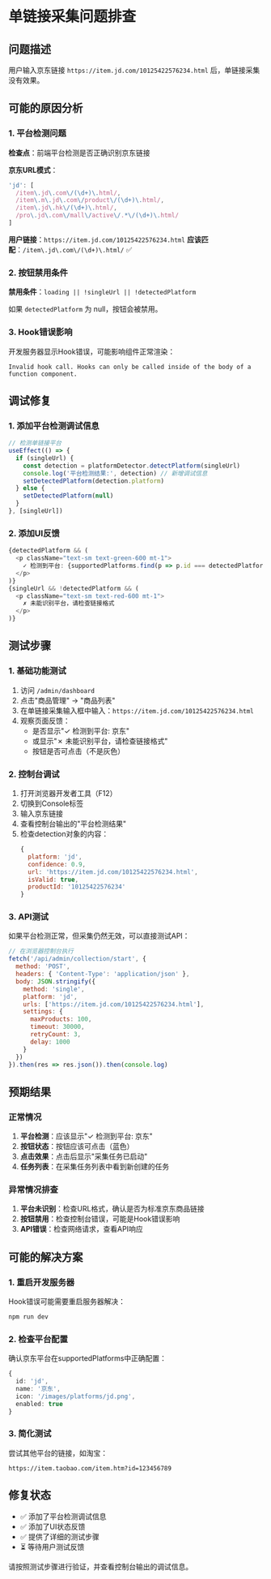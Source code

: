 # 单链接采集问题排查

## 问题描述
用户输入京东链接 `https://item.jd.com/10125422576234.html` 后，单链接采集没有效果。

## 可能的原因分析

### 1. 平台检测问题
**检查点**：前端平台检测是否正确识别京东链接

**京东URL模式**：
```typescript
'jd': [
  /item\.jd\.com\/(\d+)\.html/,
  /item\.m\.jd\.com\/product\/(\d+)\.html/,
  /item\.jd\.hk\/(\d+)\.html/,
  /pro\.jd\.com\/mall\/active\/.*\/(\d+)\.html/
]
```

**用户链接**：`https://item.jd.com/10125422576234.html`
**应该匹配**：`/item\.jd\.com\/(\d+)\.html/` ✅

### 2. 按钮禁用条件
**禁用条件**：`loading || !singleUrl || !detectedPlatform`

如果 `detectedPlatform` 为 null，按钮会被禁用。

### 3. Hook错误影响
开发服务器显示Hook错误，可能影响组件正常渲染：
```
Invalid hook call. Hooks can only be called inside of the body of a function component.
```

## 调试修复

### 1. 添加平台检测调试信息
```typescript
// 检测单链接平台
useEffect(() => {
  if (singleUrl) {
    const detection = platformDetector.detectPlatform(singleUrl)
    console.log('平台检测结果:', detection) // 新增调试信息
    setDetectedPlatform(detection.platform)
  } else {
    setDetectedPlatform(null)
  }
}, [singleUrl])
```

### 2. 添加UI反馈
```typescript
{detectedPlatform && (
  <p className="text-sm text-green-600 mt-1">
    ✓ 检测到平台: {supportedPlatforms.find(p => p.id === detectedPlatform)?.name}
  </p>
)}
{singleUrl && !detectedPlatform && (
  <p className="text-sm text-red-600 mt-1">
    ✗ 未能识别平台，请检查链接格式
  </p>
)}
```

## 测试步骤

### 1. 基础功能测试
1. 访问 `/admin/dashboard`
2. 点击"商品管理" → "商品列表"
3. 在单链接采集输入框中输入：`https://item.jd.com/10125422576234.html`
4. 观察页面反馈：
   - 是否显示"✓ 检测到平台: 京东"
   - 或显示"✗ 未能识别平台，请检查链接格式"
   - 按钮是否可点击（不是灰色）

### 2. 控制台调试
1. 打开浏览器开发者工具（F12）
2. 切换到Console标签
3. 输入京东链接
4. 查看控制台输出的"平台检测结果"
5. 检查detection对象的内容：
   ```javascript
   {
     platform: 'jd',
     confidence: 0.9,
     url: 'https://item.jd.com/10125422576234.html',
     isValid: true,
     productId: '10125422576234'
   }
   ```

### 3. API测试
如果平台检测正常，但采集仍然无效，可以直接测试API：
```javascript
// 在浏览器控制台执行
fetch('/api/admin/collection/start', {
  method: 'POST',
  headers: { 'Content-Type': 'application/json' },
  body: JSON.stringify({
    method: 'single',
    platform: 'jd',
    urls: ['https://item.jd.com/10125422576234.html'],
    settings: {
      maxProducts: 100,
      timeout: 30000,
      retryCount: 3,
      delay: 1000
    }
  })
}).then(res => res.json()).then(console.log)
```

## 预期结果

### 正常情况
1. **平台检测**：应该显示"✓ 检测到平台: 京东"
2. **按钮状态**：按钮应该可点击（蓝色）
3. **点击效果**：点击后显示"采集任务已启动"
4. **任务列表**：在采集任务列表中看到新创建的任务

### 异常情况排查
1. **平台未识别**：检查URL格式，确认是否为标准京东商品链接
2. **按钮禁用**：检查控制台错误，可能是Hook错误影响
3. **API错误**：检查网络请求，查看API响应

## 可能的解决方案

### 1. 重启开发服务器
Hook错误可能需要重启服务器解决：
```bash
npm run dev
```

### 2. 检查平台配置
确认京东平台在supportedPlatforms中正确配置：
```typescript
{
  id: 'jd',
  name: '京东',
  icon: '/images/platforms/jd.png',
  enabled: true
}
```

### 3. 简化测试
尝试其他平台的链接，如淘宝：
```
https://item.taobao.com/item.htm?id=123456789
```

## 修复状态
- ✅ 添加了平台检测调试信息
- ✅ 添加了UI状态反馈
- ✅ 提供了详细的测试步骤
- ⏳ 等待用户测试反馈

请按照测试步骤进行验证，并查看控制台输出的调试信息。
